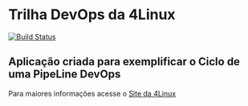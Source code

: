 # Trilha DevOps da 4Linux

<!-- Altere a Flag abaixo com sua URL do Travis -->
[![Build Status](https://travis-ci.com/carlosasmbrasil/DevOpsLab-HelloWorld.svg?branch=master)](https://travis-ci.com/carlosasmbrasil/DevOpsLab-HelloWorld)

## Aplicação criada para exemplificar o Ciclo de uma PipeLine DevOps


Para maiores informações acesse o [Site da 4Linux](https://www.4linux.com.br/cursos/devops)
